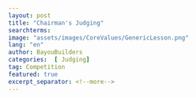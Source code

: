 ```yaml
---
layout: post
title: "Chairman's Judging"
searchterms:
image: "assets/images/CoreValues/GenericLesson.png"
lang: "en"
author: BayouBuilders
categories:  [ Judging]
tag: Competition
featured: true
excerpt_separator: <!--more-->
---
```

